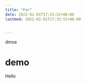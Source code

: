 ```yaml
---
title: "For"
date: 2022-02-01T17:33:52+08:00
lastmod: 2022-02-01T17:33:52+08:00


---
```


dmoe

<!--more-->

# demo
Hello
